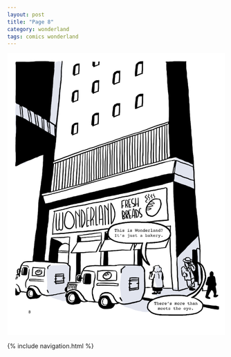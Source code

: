 ```yaml
---
layout: post
title: "Page 8"
category: wonderland
tags: comics wonderland
---
```


![Cover](/assets/aliceinwonderland/8.png)

{% include navigation.html %}

